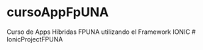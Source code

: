 # cursoAppFpUNA
Curso de Apps Híbridas FPUNA utilizando el Framework IONIC
#   I o n i c P r o j e c t F P U N A  
 